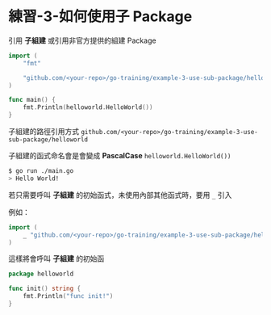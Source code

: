 # 練習-3-如何使用子 Package

引用 **子組建** 或引用非官方提供的組建 Package

```go
import (
	"fmt"

	"github.com/<your-repo>/go-training/example-3-use-sub-package/helloworld"
)

func main() {
	fmt.Println(helloworld.HelloWorld())
}
```

子組建的路徑引用方式 `github.com/<your-repo>/go-training/example-3-use-sub-package/helloworld`

子組建的函式命名會是會變成 **PascalCase** `helloworld.HelloWorld())` 

```bash
$ go run ./main.go
> Hello World!
```

若只需要呼叫 **子組建** 的初始函式，未使用內部其他函式時，要用 `_` 引入

例如：

```go
import (
	_ "github.com/<your-repo>/go-training/example-3-use-sub-package/helloworld"
)
```

這樣將會呼叫 **子組建** 的初始函

```go
package helloworld

func init() string {
	fmt.Println("func init!")
}
```
